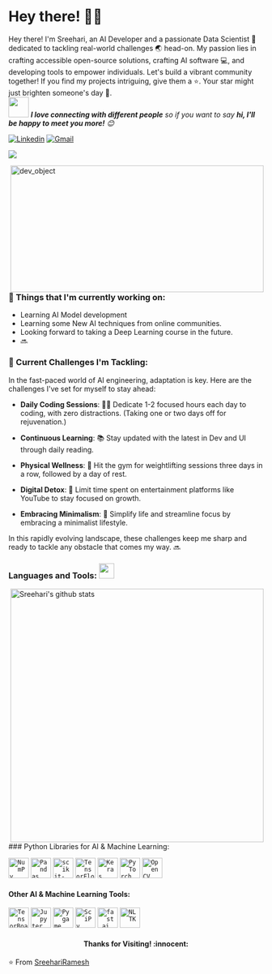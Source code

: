


<!-- Greeting -->
# Hey there! :wave::smiley:

<!--Introduction -->
Hey there! I'm Sreehari, an AI Developer and a passionate Data Scientist 📱 dedicated to tackling real-world challenges 🌏 head-on. My passion lies in crafting accessible open-source solutions, crafting AI software :computer:, and developing tools to empower individuals. Let's build a vibrant community together! If you find my projects intriguing, give them a ⭐️. Your star might just brighten someone's day 🙏.
<br>
<img src="https://media.giphy.com/media/LnQjpWaON8nhr21vNW/giphy.gif" width="40"> <em><b>I love connecting with different people</b> so if you want to say <b>hi, I'll be happy to meet you more!</b> :blush:</em>

<!-- Your badges -->
[![Linkedin](https://img.shields.io/badge/-SreehariRamesh-blue?style=flat&logo=Linkedin&logoColor=white)](https://www.linkedin.com/in/sreehari-ramesh-25b636224?lipi=urn%3Ali%3Apage%3Ad_flagship3_profile_view_base_contact_details%3BtUe7miAwQMCpfkyILrUPew%3D%3D)
[![Gmail](https://img.shields.io/badge/-sreehariramesh14581-c14438?style=flat&logo=Gmail&logoColor=white)](mailto:sreehariramesh14581@gmail.com)

<!-- Profile View Count -->
![](https://komarev.com/ghpvc/?username=Sreehari-Ramesh&style=flat)

<!-- Working GIF -->
<img src="https://github.com/SreehariRamesh/SreehariRamesh/blob/master/dev_object.png" alt="dev_object" align="right" width="500" height="250" />

### 💼  Things that I'm currently working on: 
* Learning AI Model development
* Learning some New AI techniques from online communities.
* Looking forward to taking a Deep Learning course in the future.
* 🔜

### 🚀 Current Challenges I'm Tackling:

In the fast-paced world of AI engineering, adaptation is key. Here are the challenges I've set for myself to stay ahead:

* **Daily Coding Sessions**: 🧑‍💻 Dedicate 1-2 focused hours each day to coding, with zero distractions. (Taking one or two days off for rejuvenation.)

* **Continuous Learning**: 📚 Stay updated with the latest in Dev and UI through daily reading.

* **Physical Wellness**: 💪 Hit the gym for weightlifting sessions three days in a row, followed by a day of rest.

* **Digital Detox**: 📵 Limit time spent on entertainment platforms like YouTube to stay focused on growth.

* **Embracing Minimalism**: 🌿 Simplify life and streamline focus by embracing a minimalist lifestyle.

In this rapidly evolving landscape, these challenges keep me sharp and ready to tackle any obstacle that comes my way.
🔜

 ### Languages and Tools: <img src="https://media.giphy.com/media/WUlplcMpOCEmTGBtBW/giphy.gif" width="30">
<p> <!-- GitHub README Stats -->
  <a href="https://github.com/Sreehari-Ramesh?tab=repositories">
    <img width="500" height="auto" align="right" alt="Sreehari's github stats" 
         src="https://github-readme-stats.vercel.app/api?username=sreehariramesh&show_icons=true&theme=algolia&count_private=true" />
   <!-- <img width="30%" height="auto" align="right" alt="Joykishan's github stats" 
         src="https://github-readme-stats.vercel.app/api/top-langs/?username=joykishansharma&layout=compact" />
NOTE: Top languages does not indicate my skill level or something like that, it's a github metric of which languages i have the most code on github. -->
  </a>
 <!-- icons -->
### Python Libraries for AI & Machine Learning:
 
<code><a href="https://numpy.org/"><img height="40" src="https://numpy.org/images/logos/numpy.svg" alt="NumPy"></a></code>
<code><a href="https://pandas.pydata.org/"><img height="40" src="https://pandas.pydata.org/static/img/pandas_white.svg" alt="Pandas"></a></code>
<code><a href="https://scikit-learn.org/stable/"><img height="40" src="https://scikit-learn.org/stable/_static/scikit-learn-logo-small.png" alt="scikit-learn"></a></code>
<code><a href="https://www.tensorflow.org/"><img height="40" src="https://upload.wikimedia.org/wikipedia/commons/1/11/TensorFlowLogo.svg" alt="TensorFlow"></a></code>
<code><a href="https://keras.io/"><img height="40" src="https://keras.io/img/logo.png" alt="Keras"></a></code>
<code><a href="https://pytorch.org/"><img height="40" src="https://upload.wikimedia.org/wikipedia/commons/9/96/Pytorch_logo.png" alt="PyTorch"></a></code>
<code><a href="https://opencv.org/"><img height="40" src="https://upload.wikimedia.org/wikipedia/commons/3/32/OpenCV_Logo_with_text_svg_version.svg" alt="OpenCV"></a></code>

#### Other AI & Machine Learning Tools:
<code><a href="https://www.tensorboard.dev/"><img height="40" src="https://upload.wikimedia.org/wikipedia/commons/6/6d/TensorFlow.png" alt="TensorBoard"></a></code>
<code><a href="https://www.jupyter.org/"><img height="40" src="https://jupyter.org/assets/main-logo.svg" alt="Jupyter Notebook"></a></code>
<code><a href="https://www.pygame.org/"><img height="40" src="https://www.pygame.org/docs/_static/pygame_logo.gif" alt="Pygame"></a></code>
<code><a href="https://www.scipy.org/"><img height="40" src="https://www.scipy.org/_static/images/scipy_med.png" alt="SciPy"></a></code>
<code><a href="https://www.fast.ai/"><img height="40" src="https://www.fast.ai/images/fastai_paper/show_batch.png" alt="fast.ai"></a></code>
<code><a href="https://www.nltk.org/"><img height="40" src="https://upload.wikimedia.org/wikipedia/commons/thumb/0/05/NLTK_logo.svg/1200px-NLTK_logo.svg.png" alt="NLTK"></a></code>
</p>

<h4 align="center"> Thanks for Visiting! :innocent:</h4>

:star: From [SreehariRamesh](https://github.com/Sreehari-Ramesh)

